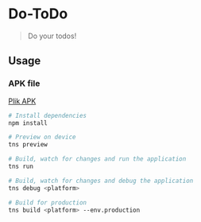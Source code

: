 # Do-ToDo

> Do your todos!

## Usage

### APK file

[Plik APK](https://firebasestorage.googleapis.com/v0/b/todoto-75a0e.appspot.com/o/dotodo.apk?alt=media&token=54b9e86f-921b-473d-b0a5-30058d894cf7)

``` bash
# Install dependencies
npm install

# Preview on device
tns preview

# Build, watch for changes and run the application
tns run

# Build, watch for changes and debug the application
tns debug <platform>

# Build for production
tns build <platform> --env.production

```
